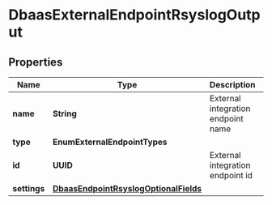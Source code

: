 

# DbaasExternalEndpointRsyslogOutput


## Properties

| Name | Type | Description | Notes |
|------------ | ------------- | ------------- | -------------|
|**name** | **String** | External integration endpoint name |  [optional] |
|**type** | **EnumExternalEndpointTypes** |  |  [optional] |
|**id** | **UUID** | External integration endpoint id |  [optional] |
|**settings** | [**DbaasEndpointRsyslogOptionalFields**](DbaasEndpointRsyslogOptionalFields.md) |  |  [optional] |



